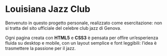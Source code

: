 # Louisiana Jazz Club

Benvenuto in questo progetto personale, realizzato come esercitazione: non si tratta del sito ufficiale del celebre club jazz di Genova.

Ogni pagina creata con **HTML5** e **CSS3** è pensata per offire un’esperienza fluida su desktop e mobile, con un layout semplice e font leggibili: l’idea è trasmettere la passione per il jazz.

